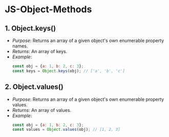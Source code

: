 # JS-Object-Methods
## 1. Object.keys()
- *Purpose*: Returns an array of a given object's own enumerable property names.
- *Returns*: An array of keys.
- *Example*:
    ```js
    const obj = {a: 1, b: 2, c: 3};
    const keys = Object.keys(obj); // ['a', 'b', 'c']
    ```

## 2. Object.values()
- *Purpose*: Returns an array of a given object's own enumerable property values.
- *Returns*: An array of values.
- *Example*:
    ```js
    const obj = {a: 1, b: 2, c: 3};
    const values = Object.values(obj); // [1, 2, 3]
    ```
